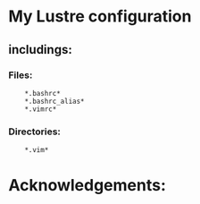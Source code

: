 # My Lustre configuration  
## includings:  
### Files:  
        *.bashrc*  
        *.bashrc_alias*  
        *.vimrc*  
### Directories:  
        *.vim*  
# Acknowledgements:  

